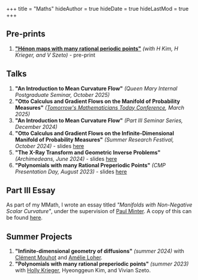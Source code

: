 +++
title = "Maths"
hideAuthor = true
hideDate = true
hideLastMod = true
+++
## Pre-prints
1. [**"Hénon maps with many rational periodic points"**](https://arxiv.org/abs/2412.01668) _(with H Kim, H Krieger, and V Szeto)_ - pre-print

## Talks
1. **"An Introduction to Mean Curvature Flow"** _(Queen Mary Internal Postgraduate Seminar, October 2025)_
1. **"Otto Calculus and Gradient Flows on the Manifold of Probability Measures"** _([Tomorrow's Mathematicians Today Conference](https://sites.google.com/view/ima-tmt-2025/), March 2025)_
1. **"An Introduction to Mean Curvature Flow"** _(Part III Seminar Series, December 2024)_
1. **"Otto Calculus and Gradient Flows on the Infinite-Dimensional Manifold of Probability Measures"** _(Summer Research Festival, October 2024)_ - slides [here](../files/maths/talks/M%20Postolache%20-%20Otto%20Calculus%20and%20Gradient%20Flows.pdf)
1. **"The X-Ray Transform and Geometric Inverse Problems"** _(Archimedeans, June 2024)_ - slides [here](../files/maths/talks/M%20Postolache%20-%20The%20X-Ray%20Transform%20and%20Geometric%20Inverse%20Problems.pdf)
1. **"Polynomials with many Rational Preperiodic Points"** _(CMP Presentation Day, August 2023)_ - slides [here](../files/maths/talks/Polynomials%20With%20Many%20Rational%20Preperiodic%20Points%20-%20CMP%20Presentation.pptx)

## Part III Essay
As part of my MMath, I wrote an essay titled _"Manifolds with Non-Negative Scalar Curvature"_, under the supervision of [Paul Minter](https://minterscompactness.wordpress.com/). A copy of this can be found [here](../files/maths/essay.pdf).

## Summer Projects
1. **"Infinite-dimensional geometry of diffusions"** _(summer 2024)_ with [Clément Mouhot](https://cmouhot.wordpress.com/) and [Amélie Loher](https://amelieloher.github.io/). 
1. **"Polynomials with many rational preperiodic points"** _(summer 2023)_ with [Holly Krieger](https://www.dpmms.cam.ac.uk/~hk439/), Hyeonggeun Kim, and Vivian Szeto. 


